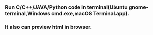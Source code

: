###  Run C/C++/JAVA/Python code in terminal(Ubuntu gnome-terminal,Windows cmd.exe,macOS Terminal.app).
###  It also can preview html in browser.
